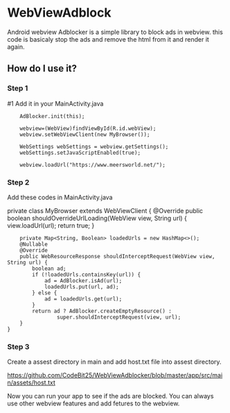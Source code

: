 # WebViewAdblock

Android webview Adblocker is a simple library to block ads in webview. this code is basicaly stop the ads and remove the html from it and render it again. 

## How do I use it?
### Step 1

#1 Add it in your MainActivity.java
 

        AdBlocker.init(this);

        webview=(WebView)findViewById(R.id.webView);
        webview.setWebViewClient(new MyBrowser());

        WebSettings webSettings = webview.getSettings();
        webSettings.setJavaScriptEnabled(true);

        webview.loadUrl("https://www.meersworld.net/");
 
 ### Step 2
 
 Add these codes in MainActivity.java
 
private class MyBrowser extends WebViewClient {
        @Override
        public boolean shouldOverrideUrlLoading(WebView view, String url) {
            view.loadUrl(url);
            return true;
        }

        private Map<String, Boolean> loadedUrls = new HashMap<>();
        @Nullable
        @Override
        public WebResourceResponse shouldInterceptRequest(WebView view, String url) {
            boolean ad;
            if (!loadedUrls.containsKey(url)) {
                ad = AdBlocker.isAd(url);
                loadedUrls.put(url, ad);
            } else {
                ad = loadedUrls.get(url);
            }
            return ad ? AdBlocker.createEmptyResource() :
                    super.shouldInterceptRequest(view, url);
        }
    }
	
### Step 3

Create a assest directory in main and add host.txt file into assest directory.

 https://github.com/CodeBit25/WebViewAdblocker/blob/master/app/src/main/assets/host.txt

Now you can run your app to see if the ads are blocked. You can always use other webview features and add fetures to the webview.
